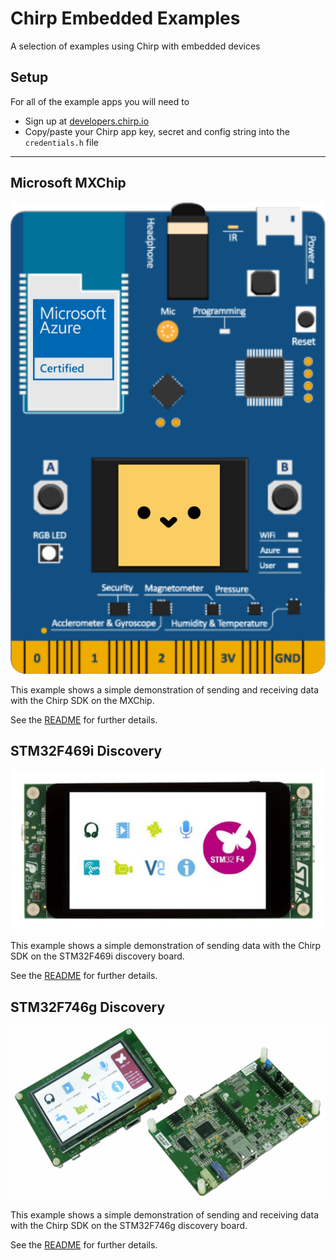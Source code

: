 # Chirp Embedded Examples

A selection of examples using Chirp with embedded devices

## Setup

For all of the example apps you will need to

- Sign up at [developers.chirp.io](https://developers.chirp.io)
- Copy/paste your Chirp app key, secret and config string into the `credentials.h` file

----

## Microsoft MXChip

![microsoft mxchip](microsoft-mxchip/mxchip.svg)

This example shows a simple demonstration of sending and receiving data with the Chirp SDK on the MXChip.

See the [README](microsoft-mxchip/README.md) for further details.

## STM32F469i Discovery

![stm32f469i](stm32f469i-discovery/stm32f469i.jpg)

This example shows a simple demonstration of sending data with the Chirp SDK on the STM32F469i discovery board.

See the [README](stm32f469i-discovery/README.md) for further details.

## STM32F746g Discovery

![stm32f746g](stm32f746g-discovery/stm32f746g.jpg)

This example shows a simple demonstration of sending and receiving data with the Chirp SDK on the STM32F746g discovery board.

See the [README](stm32f746g-discovery/README.md) for further details.
